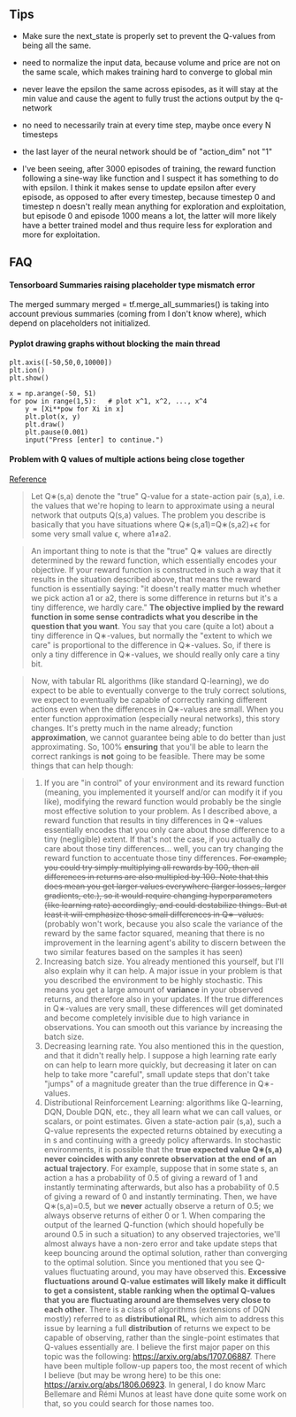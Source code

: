 ## Tips

- Make sure the next_state is properly set to prevent the Q-values from being all the same.

- need to normalize the input data, because volume and price are not on the same scale, which makes training hard to converge to global min

- never leave the epsilon the same across episodes, as it will stay at the min value and cause the agent to fully trust the actions output by the q-network

- no need to necessarily train at every time step, maybe once every N timesteps

- the last layer of the neural network should be of "action_dim" not "1"

- I've been seeing, after 3000 episodes of training, the reward function following a sine-way like function and I suspect it has something to do with epsilon. I think it makes sense to update epsilon after every episode, as opposed to after every timestep, because timestep 0 and timestep n doesn't really mean anything for exploration and exploitation, but episode 0 and episode 1000 means a lot, the latter will more likely have a better trained model and thus require less for exploration and more for exploitation.

## FAQ

#### Tensorboard Summaries raising placeholder type mismatch error
The merged summary merged = tf.merge_all_summaries() is taking into account previous summaries (coming from I don't know where), which depend on placeholders not initialized.

#### Pyplot drawing graphs without blocking the main thread

```
plt.axis([-50,50,0,10000])
plt.ion()
plt.show()

x = np.arange(-50, 51)
for pow in range(1,5):   # plot x^1, x^2, ..., x^4
    y = [Xi**pow for Xi in x]
    plt.plot(x, y)
    plt.draw()
    plt.pause(0.001)
    input("Press [enter] to continue.")
```


#### Problem with Q values of multiple actions being close together
[Reference](https://ai.stackexchange.com/questions/8605/ensure-convergence-of-ddqn-if-true-q-values-are-very-close)

> Let Q∗(s,a) denote the "true" Q-value for a state-action pair (s,a), i.e. the values that we're hoping to learn to approximate using a neural network that outputs Q(s,a) values. The problem you describe is basically that you have situations where Q∗(s,a1)=Q∗(s,a2)+ϵ for some very small value ϵ, where a1≠a2.

> An important thing to note is that the "true" Q∗ values are directly determined by the reward function, which essentially encodes your objective. If your reward function is constructed in such a way that it results in the situation described above, that means the reward function is essentially saying: "it doesn't really matter much whether we pick action a1 or a2, there is some difference in returns but it's a tiny difference, we hardly care." **The objective implied by the reward function in some sense contradicts what you describe in the question that you want**. You say that you care (quite a lot) about a tiny difference in Q∗-values, but normally the "extent to which we care" is proportional to the difference in Q∗-values. So, if there is only a tiny difference in Q∗-values, we should really only care a tiny bit.

> Now, with tabular RL algorithms (like standard Q-learning), we do expect to be able to eventually converge to the truly correct solutions, we expect to eventually be capable of correctly ranking different actions even when the differences in Q∗-values are small. When you enter function approximation (especially neural networks), this story changes. It's pretty much in the name already; function **approximation**, we cannot guarantee being able to do better than just approximating. So, 100% **ensuring** that you'll be able to learn the correct rankings is **not** going to be feasible. There may be some things that can help though:

> 1. If you are "in control" of your environment and its reward function (meaning, you implemented it yourself and/or can modify it if you like), modifying the reward function would probably be the single most effective solution to your problem. As I described above, a reward function that results in tiny differences in Q∗-values essentially encodes that you only care about those difference to a tiny (negligible) extent. If that's not the case, if you actually do care about those tiny differences... well, you can try changing the reward function to accentuate those tiny differences. ~~For example, you could try simply multiplying all rewards by 100, then all differences in returns are also multipled by 100. Note that this does mean you get larger values everywhere (larger losses, larger gradients, etc.), so it would require changing hyperparameters (like learning rate) accordingly, and could destabilize things. But at least it will emphasize those small differences in Q∗-values.~~ (probably won't work, because you also scale the variance of the reward by the same factor squared, meaning that there is no improvement in the learning agent's ability to discern between the two similar features based on the samples it has seen)
> 2. Increasing batch size. You already mentioned this yourself, but I'll also explain why it can help. A major issue in your problem is that you described the environment to be highly stochastic. This means you get a large amount of **variance** in your observed returns, and therefore also in your updates. If the true differences in Q∗-values are very small, these differences will get dominated and become completely invisible due to high variance in observations. You can smooth out this variance by increasing the batch size.
> 3. Decreasing learning rate. You also mentioned this in the question, and that it didn't really help. I suppose a high learning rate early on can help to learn more quickly, but decreasing it later on can help to take more "careful", small update steps that don't take "jumps" of a magnitude greater than the true difference in Q∗-values.
> 4. Distributional Reinforcement Learning: algorithms like Q-learning, DQN, Double DQN, etc., they all learn what we can call values, or scalars, or point estimates. Given a state-action pair (s,a), such a Q-value represents the expected returns obtained by executing a in s and continuing with a greedy policy afterwards. In stochastic environments, it is possible that the **true expected value Q∗(s,a) never coincides with any conrete observation at the end of an actual trajectory**. For example, suppose that in some state s, an action a has a probability of 0.5 of giving a reward of 1 and instantly terminating afterwards, but also has a probability of 0.5 of giving a reward of 0 and instantly terminating. Then, we have Q∗(s,a)=0.5, but we **never** actually observe a return of 0.5; we always observe returns of either 0 or 1. When comparing the output of the learned Q-function (which should hopefully be around 0.5 in such a situation) to any observed trajectories, we'll almost always have a non-zero error and take update steps that keep bouncing around the optimal solution, rather than converging to the optimal solution. Since you mentioned that you see Q-values fluctuating around, you may have observed this. **Excessive fluctuations around Q-value estimates will likely make it difficult to get a consistent, stable ranking when the optimal Q-values that you are fluctuating around are themselves very close to each other**. There is a class of algorithms (extensions of DQN mostly) referred to as **distributional RL**, which aim to address this issue by learning a full **distribution** of returns we expect to be capable of observing, rather than the single-point estimates that Q-values essentially are. I believe the first major paper on this topic was the following: https://arxiv.org/abs/1707.06887. There have been multiple follow-up papers too, the most recent of which I believe (but may be wrong here) to be this one: https://arxiv.org/abs/1806.06923. In general, I do know Marc Bellemare and Rémi Munos at least have done quite some work on that, so you could search for those names too.